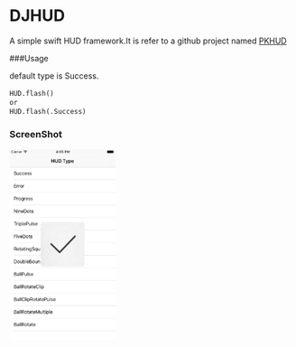 # DJHUD

A simple swift HUD framework.It is refer to a github project named [PKHUD](https://github.com/pkluz/PKHUD)

###Usage

default type is Success.
	
	HUD.flash() 
	or
	HUD.flash(.Success)
	
### ScreenShot

<img src="https://github.com/dyljqq/DJHUD/raw/master/ScreenShot/1.png" width="187.5" height="337.5"/> 